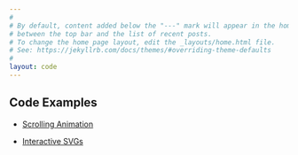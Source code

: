 ```yaml
---
#
# By default, content added below the "---" mark will appear in the home page
# between the top bar and the list of recent posts.
# To change the home page layout, edit the _layouts/home.html file.
# See: https://jekyllrb.com/docs/themes/#overriding-theme-defaults
#
layout: code
---
```


## Code Examples

<ul class="examples">
  <li class="scroll-example">
    <a class="thumbnail" href="/CWS/examples/scrollAnimation">
      <p>Scrolling Animation</p>
    </a>
  </li>
  <li class="svg-example">
    <a class="thumbnail" href="/CWS/examples/svg">
      <p>Interactive SVGs</p>
    </a>
  </li>
</ul>
